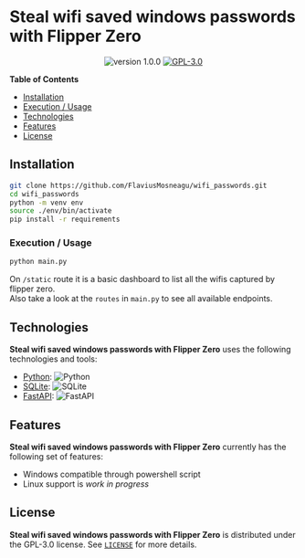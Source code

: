 # Steal wifi saved windows passwords with Flipper Zero

<p align="center">
    <img src="https://img.shields.io/badge/version-1.0.0-blue.svg" alt="version 1.0.0" />
    <a href="https://choosealicense.com/licenses/gpl-3.0/" target="_blank"><img src="https://img.shields.io/badge/license-GPLv3-green.svg" alt="GPL-3.0" /></a>
</p>

**Table of Contents**

- [Installation](#installation)
- [Execution / Usage](#execution--usage)
- [Technologies](#technologies)
- [Features](#features)
- [License](#license)

## Installation

```bash
git clone https://github.com/FlaviusMosneagu/wifi_passwords.git
cd wifi_passwords
python -m venv env
source ./env/bin/activate
pip install -r requirements
```

### Execution / Usage

```bash
python main.py
```

On `/static` route it is a basic dashboard to list all the wifis captured by flipper zero.  
Also take a look at the `routes` in `main.py` to see all available endpoints.

## Technologies

**Steal wifi saved windows passwords with Flipper Zero** uses the following technologies and tools:

- [Python](https://www.python.org/): ![Python](https://img.shields.io/badge/python-3670A0?style=for-the-badge&logo=python&logoColor=ffdd54)
- [SQLite](https://sqlite.org/): ![SQLite](https://img.shields.io/badge/sqlite-%2307405e.svg?style=for-the-badge&logo=sqlite&logoColor=white)
- [FastAPI](https://fastapi.tiangolo.com/): ![FastAPI](https://img.shields.io/badge/FastAPI-005571?style=for-the-badge&logo=fastapi&logoColor=ffdd54)

## Features

**Steal wifi saved windows passwords with Flipper Zero** currently has the following set of features:

- Windows compatible through powershell script
- Linux support is *work in progress*

## License

**Steal wifi saved windows passwords with Flipper Zero** is distributed under the GPL-3.0 license. See [`LICENSE`](LICENSE) for more details.